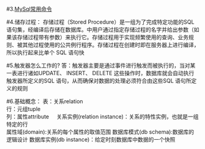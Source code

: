 #3.[MySql常用命令](http://www.cnblogs.com/zhangzhu/archive/2013/07/04/3172486.html)

#4.储存过程：
存储过程（Stored Procedure）是一组为了完成特定功能的SQL语句集，经编译后存储在数据库。中用户通过指定存储过程的名字并给出参数（如果该存储过程带有参数）来执行它。存储过程用于实现频繁使用的查询、业务规则、被其他过程使用的公共例行程序。存储过程在创建时即在服务器上进行编译，所以执行起来比单个 SQL 语句快

#5.触发器怎么工作的?
答：触发器主要是通过事件进行触发而被执行的，当对某一表进行诸如UPDATE、 INSERT、 DELETE 这些操作时，数据库就会自动执行触发器所定义的SQL 语句，从而确保对数据的处理必须符合由这些SQL 语句所定义的规则

#6.基础概念：
表：关系relation  
行：元组tuple   
列：属性attribute    
关系实例(relation instance)：关系的特性实例，也就是一组特定的行   
属性域(domain):关系的每个属性的取值范围
数据库模式(db schema):数据库的逻辑设计
数据库实例(db instance)：给定时刻数据库中数据的一个快照


